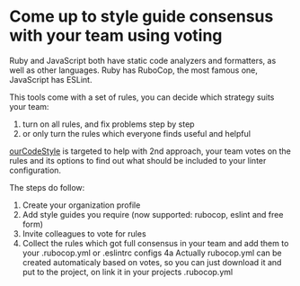 # Come up to style guide consensus with your team using voting

Ruby and JavaScript both have static code analyzers and formatters, as well as other languages.
Ruby has RuboCop, the most famous one, JavaScript has ESLint.


This tools come with a set of rules, you can decide which strategy suits your team:
1) turn on all rules, and fix problems step by step
2) or only turn the rules which everyone finds useful and helpful

[ourCodeStyle](https://ourcodestyle.com) is targeted to help with 2nd approach, your team votes on the rules and its options to find out what should be included to your linter configuration.


The steps do follow:

1. Create your organization profile
2. Add style guides you require (now supported: rubocop, eslint and free form)
3. Invite colleagues to vote for rules
4. Collect the rules which got full consensus in your team and add them to your .rubocop.yml or .eslintrc configs
 4a Actually rubocop.yml can be created automaticaly based on votes, so you can just download it and put to the project, on link it in your projects .rubocop.yml


